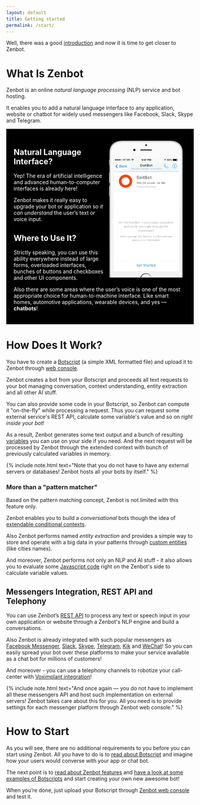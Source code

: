 ```yaml
---
layout: default
title: Getting started
permalink: /start/
---
```


Well, there was a good [introduction](/) and now it is time to get closer to Zenbot.

# What Is Zenbot
Zenbot is an online _natural language processing_ (NLP) service and bot hosting.

It enables you to add a natural language interface to any application, website or chatbot for widely used messengers like Facebook, Slack, Skype and Telegram.

<div style="background-color: #000; padding: 20px; color: #fff; min-height: 400px">
<img src="/img/doit_mockup.gif" width="199" height="368" style="margin: 10px" align="right">

<h2>Natural Language Interface?</h2>
<p>Yep! The era of artificial intelligence and advanced human-to-computer interfaces is already here!</p>
<p>Zenbot makes it really easy to upgrade your bot or application so <i>it can understand</i> the user’s text or voice input.</p>

<h2>Where to Use It?</h2>
<p>Strictly speaking, you can use this ability everywhere instead of large forms, overloaded interfaces, bunches of buttons and checkboxes and other UI components.</p>
<p>Also there are some areas where the user’s voice is one of the most appropriate choice for human-to-machine interface. 
Like smart homes, automotive applications, wearable devices, and yes — <b>chatbots</b>!</p>
</div>

# How Does It Work?
You have to create a [Botscript](/botscript/) (a simple XML formatted file) and upload it to Zenbot through [web console](https://zenbot.org).

Zenbot creates a bot from your Botscript and proceeds all text requests to your bot managing conversation, context understanding, entity extraction and all other AI stuff.

You can also provide some code in your Botscript, so Zenbot can compute it "on-the-fly" while processing a request.
Thus you can request some external service\'s REST API, calculate some variable\'s value and so on _right inside your bot_!

As a result, Zenbot generates some text output and a bunch of resulting [variables](/vars/variables/) you can use on your side if you need.
And the next request will be processed by Zenbot through the extended context with bunch of previously calculated variables in memory.

{% include note.html text="Note that you do not have to have any external servers or databases! Zenbot hosts all your bots by itself." %}

### More than a "pattern matcher"
Based on the pattern matching concept, Zenbot is not limited with this feature only.

Zenbot enables you to build a _conversational_ bots though the idea of [extendable conditional contexts](/botscript/conversations/).

Also Zenbot performs named _entity extraction_ and provides a simple way to store and operate with a big data in your patterns through [custom entities](/pattern/entities/) (like cities names).

And moreover, Zenbot performs not only an NLP and AI stuff - it also allows you to evaluate some [Javascript code](/vars/javascript/) right on the Zenbot\'s side to calculate variable values.

## Messengers Integration, REST API and Telephony
You can use Zenbot’s [REST API](/rest/) to process any text or speech input in your own application or website through a Zenbot\'s NLP engine and build a conversations.

Also Zenbot is already integrated with such popular messengers as [Facebook Messenger](/messengers/facebook/), [Slack](/messengers/slack/), [Skype](/messengers/skype/), [Telegram](/messengers/telegram/), [Kik](/messengers/kik/) and [WeChat](/messengers/wechat/)!
So you can easily spread your bot over these platforms to make your service available as a chat bot for millions of customers!

And moreover - you can use a telephony channels to robotize your call-center with [Voximplant integration](/telephony/voximplant/)!

{% include note.html text="And once again — you do not have to implement all these messengers API and host such implementation on external servers! Zenbot takes care about this for you. All you need is to provide settings for each messenger platform through Zenbot web console." %}

# How to Start
As you will see, there are no additional requirements to you before you can start using Zenbot.
All you have to do is to [read about Botscript](/botscript/) and imagine how your users would converse with your app or chat bot.

The next point is to [read about Zenbot features](/features/) and [have a look at some examples of Botscripts](/samples/) and start creating your own new awesome bot!

When you’re done, just upload your Botscript through [Zenbot web console](https://zenbot.org) and test it.